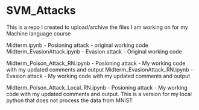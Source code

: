 # SVM_Attacks
This is a repo I created to upload/archive the files I am working on for my Machine language course

Midterm.ipynb - Posioning attack - original working code
Midterm_EvasionAttack.ipynb - Evasion attack - Original working code

Midterm_Poison_Attack_RN.ipynb - Posioning attack - My working code with my updated comments and output
Midterm_EvasionAttack_RN.ipynb - Evasion attack - My working code with my updated comments and output

Midterm_Poison_Attack_Local_RN.ipynb - Posioning attack - My working code with my updated comments and output. This is a version for my local python that does not process the data from MNIST
